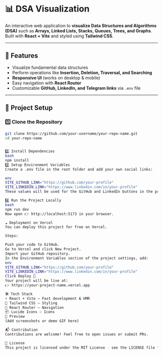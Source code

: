 # 📊 DSA Visualization

An interactive web application to **visualize Data Structures and Algorithms (DSA)** such as **Arrays, Linked Lists, Stacks, Queues, Trees, and Graphs**.  
Built with **React + Vite** and styled using **Tailwind CSS**.

---

## 🚀 Features

- Visualize fundamental data structures  
- Perform operations like **Insertion, Deletion, Traversal, and Searching**  
- **Responsive UI** (works on desktop & mobile)  
- Easy navigation with **React Router**  
- Customizable **GitHub, LinkedIn, and Telegram links** via `.env` file  

---

## 📂 Project Setup

### 1️⃣ Clone the Repository
```bash
git clone https://github.com/your-username/your-repo-name.git
cd your-repo-name


2️⃣ Install Dependencies
bash
npm install
3️⃣ Setup Environment Variables
Create a .env file in the root folder and add your own social links:

env
VITE_GITHUB_LINK="https://github.com/your-profile"
VITE_LINKEDIN_LINK="https://www.linkedin.com/in/your-profile"
These values will be used for the GitHub and LinkedIn buttons in the project.

4️⃣ Run the Project Locally
bash
npm run dev
Now open 👉 http://localhost:5173 in your browser.

☁️ Deployment on Vercel
You can deploy this project for free on Vercel.

Steps:

Push your code to GitHub.
Go to Vercel and click New Project.
Import your GitHub repository.
In the Environment Variables section of the project settings, add:
env
VITE_GITHUB_LINK="https://github.com/your-profile"
VITE_LINKEDIN_LINK="https://www.linkedin.com/in/your-profile"
Click Deploy 🎉
Your project will be live at:
👉 https://your-project-name.vercel.app

🛠️ Tech Stack
⚡ React + Vite – Fast development & HMR
🎨 Tailwind CSS – Styling
🔗 React Router – Navigation
📦 Lucide Icons – Icons
📸 Preview
(Add screenshots or demo GIF here)

📬 Contribution
Contributions are welcome! Feel free to open issues or submit PRs.

📄 License
This project is licensed under the MIT License - see the LICENSE file for details.

